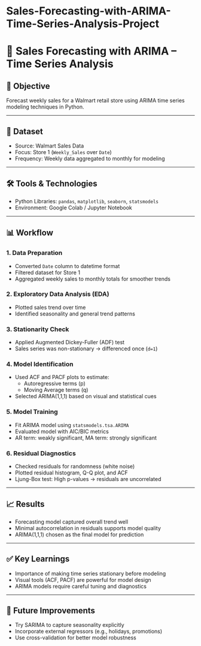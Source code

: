 # Sales-Forecasting-with-ARIMA-Time-Series-Analysis-Project
# 🛒 Sales Forecasting with ARIMA – Time Series Analysis

## 📌 Objective
Forecast weekly sales for a Walmart retail store using ARIMA time series modeling techniques in Python.

---

## 📁 Dataset
- Source: Walmart Sales Data
- Focus: Store 1 (`Weekly_Sales` over `Date`)
- Frequency: Weekly data aggregated to monthly for modeling

---

## 🛠 Tools & Technologies
- Python Libraries: `pandas`, `matplotlib`, `seaborn`, `statsmodels`
- Environment: Google Colab / Jupyter Notebook

---

## 📊 Workflow

### 1. Data Preparation
- Converted `Date` column to datetime format
- Filtered dataset for Store 1
- Aggregated weekly sales to monthly totals for smoother trends

### 2. Exploratory Data Analysis (EDA)
- Plotted sales trend over time
- Identified seasonality and general trend patterns

### 3. Stationarity Check
- Applied Augmented Dickey-Fuller (ADF) test
- Sales series was non-stationary → differenced once (`d=1`)

### 4. Model Identification
- Used ACF and PACF plots to estimate:
  - Autoregressive terms (p)
  - Moving Average terms (q)
- Selected ARIMA(1,1,1) based on visual and statistical cues

### 5. Model Training
- Fit ARIMA model using `statsmodels.tsa.ARIMA`
- Evaluated model with AIC/BIC metrics
- AR term: weakly significant, MA term: strongly significant

### 6. Residual Diagnostics
- Checked residuals for randomness (white noise)
- Plotted residual histogram, Q-Q plot, and ACF
- Ljung-Box test: High p-values → residuals are uncorrelated

---

## 📈 Results
- Forecasting model captured overall trend well
- Minimal autocorrelation in residuals supports model quality
- ARIMA(1,1,1) chosen as the final model for prediction

---

## ✅ Key Learnings
- Importance of making time series stationary before modeling
- Visual tools (ACF, PACF) are powerful for model design
- ARIMA models require careful tuning and diagnostics

---

## 🧠 Future Improvements
- Try SARIMA to capture seasonality explicitly
- Incorporate external regressors (e.g., holidays, promotions)
- Use cross-validation for better model robustness

